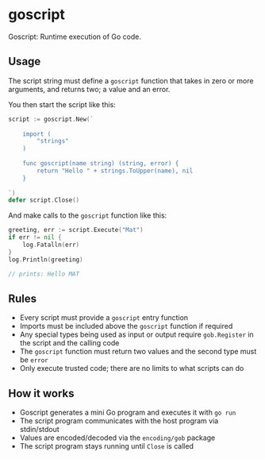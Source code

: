# goscript

Goscript: Runtime execution of Go code.

## Usage

The script string must define a `goscript` function that takes in zero or more
arguments, and returns two; a value and an error.

You then start the script like this:

```go
script := goscript.New(`
	
	import (
		"strings"
	)
	
	func goscript(name string) (string, error) {
		return "Hello " + strings.ToUpper(name), nil
	}
	
`)
defer script.Close()
```

And make calls to the `goscript` function like this:

```go
greeting, err := script.Execute("Mat")
if err != nil {
	log.Fatalln(err)
}
log.Println(greeting)

// prints: Hello MAT
```

## Rules

* Every script must provide a `goscript` entry function
* Imports must be included above the `goscript` function if required
* Any special types being used as input or output require `gob.Register` in the script and the calling code
* The `goscript` function must return two values and the second type must be `error`
* Only execute trusted code; there are no limits to what scripts can do

## How it works

* Goscript generates a mini Go program and executes it with `go run`
* The script program communicates with the host program via stdin/stdout
* Values are encoded/decoded via the `encoding/gob` package
* The script program stays running until `Close` is called
